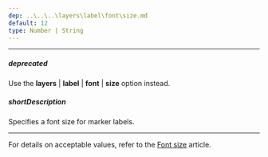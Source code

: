 ```yaml
---
dep: ..\..\..\layers\label\font\size.md
default: 12
type: Number | String
---
```

---
##### deprecated
Use the **layers** | **label** | **font** | **size** option instead.

##### shortDescription
Specifies a font size for marker labels.

---
For details on acceptable values, refer to the [Font size](https://www.w3.org/TR/CSS21/fonts.html#propdef-font-size) article.